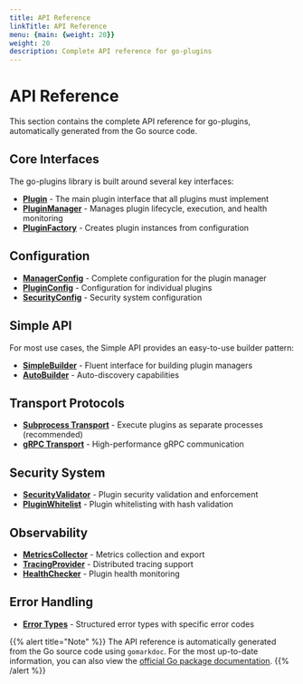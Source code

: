 ```yaml
---
title: API Reference
linkTitle: API Reference
menu: {main: {weight: 20}}
weight: 20
description: Complete API reference for go-plugins
---
```


# API Reference

This section contains the complete API reference for go-plugins, automatically generated from the Go source code.

## Core Interfaces

The go-plugins library is built around several key interfaces:

- **[Plugin](/api/plugin/)** - The main plugin interface that all plugins must implement
- **[PluginManager](/api/manager/)** - Manages plugin lifecycle, execution, and health monitoring
- **[PluginFactory](/api/factory/)** - Creates plugin instances from configuration

## Configuration

- **[ManagerConfig](/api/config/#managerconfig)** - Complete configuration for the plugin manager
- **[PluginConfig](/api/config/#pluginconfig)** - Configuration for individual plugins
- **[SecurityConfig](/api/security/#securityconfig)** - Security system configuration

## Simple API

For most use cases, the Simple API provides an easy-to-use builder pattern:

- **[SimpleBuilder](/api/simple/)** - Fluent interface for building plugin managers
- **[AutoBuilder](/api/simple/#autobuilder)** - Auto-discovery capabilities

## Transport Protocols

- **[Subprocess Transport](/api/subprocess/)** - Execute plugins as separate processes (recommended)
- **[gRPC Transport](/api/grpc/)** - High-performance gRPC communication

## Security System

- **[SecurityValidator](/api/security/)** - Plugin security validation and enforcement
- **[PluginWhitelist](/api/security/#pluginwhitelist)** - Plugin whitelisting with hash validation

## Observability

- **[MetricsCollector](/api/observability/)** - Metrics collection and export
- **[TracingProvider](/api/observability/#tracing)** - Distributed tracing support
- **[HealthChecker](/api/health/)** - Plugin health monitoring

## Error Handling

- **[Error Types](/api/errors/)** - Structured error types with specific error codes

{{% alert title="Note" %}}
The API reference is automatically generated from the Go source code using `gomarkdoc`. 
For the most up-to-date information, you can also view the [official Go package documentation](https://pkg.go.dev/github.com/agilira/go-plugins).
{{% /alert %}}
